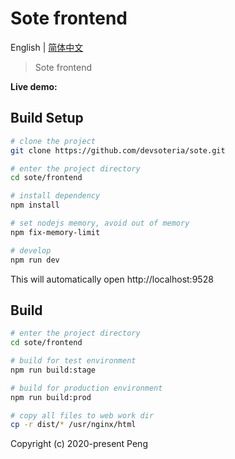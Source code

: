 # Sote frontend

English | [简体中文](./README-zh.md)

> Sote frontend

**Live demo:** 


## Build Setup

```bash
# clone the project
git clone https://github.com/devsoteria/sote.git

# enter the project directory
cd sote/frontend

# install dependency
npm install

# set nodejs memory, avoid out of memory
npm fix-memory-limit

# develop
npm run dev
```

This will automatically open http://localhost:9528

## Build

```bash
# enter the project directory
cd sote/frontend

# build for test environment
npm run build:stage

# build for production environment
npm run build:prod

# copy all files to web work dir
cp -r dist/* /usr/nginx/html

```

Copyright (c) 2020-present Peng

